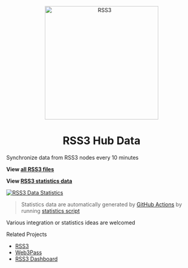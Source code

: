 <p align="center">
<img src="https://rss3.mypinata.cloud/ipfs/QmUG6H3Z7D5P511shn7sB4CPmpjH5uZWu4m5mWX7U3Gqbu" alt="RSS3" width="300">
</p>
<h1 align="center">RSS3 Hub Data</h1>

Synchronize data from RSS3 nodes every 10 minutes

**View [all RSS3 files](https://github.com/NaturalSelectionLabs/RSS3-Hub-Data/tree/main/storage)**

**View [RSS3 statistics data](https://github.com/NaturalSelectionLabs/RSS3-Hub-Data/tree/main/statistics)**

[![RSS3 Data Statistics](https://github.com/NaturalSelectionLabs/RSS3-Hub-Data/actions/workflows/statistics.yml/badge.svg)](https://github.com/NaturalSelectionLabs/RSS3-Hub-Data/actions/workflows/statistics.yml)
> Statistics data are automatically generated by [GitHub Actions](https://github.com/NaturalSelectionLabs/RSS3-Hub-Data/actions) by running [statistics script](https://github.com/NaturalSelectionLabs/RSS3-Hub-Data/blob/main/.github/workflows/statistics.yml)

Various integration or statistics ideas are welcomed

Related Projects

- [RSS3](https://github.com/NaturalSelectionLabs/RSS3)
- [Web3Pass](https://github.com/NaturalSelectionLabs/Web3Pass)
- [RSS3 Dashboard](https://github.com/NaturalSelectionLabs/RSS3-Dashboard)
